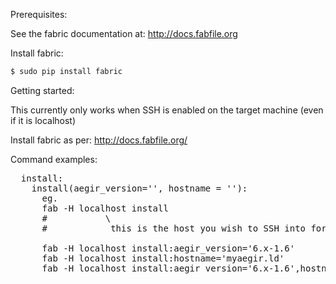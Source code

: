 Prerequisites:

See the fabric documentation at: http://docs.fabfile.org

Install fabric:

```bash
$ sudo pip install fabric
```


Getting started:

This currently only works when SSH is enabled on the target machine (even if it is localhost)

Install fabric as per: http://docs.fabfile.org/

Command examples:
<pre>
  install:
    install(aegir_version='', hostname = ''):
      eg.
      fab -H localhost install
      #           \
      #            this is the host you wish to SSH into for install

      fab -H localhost install:aegir_version='6.x-1.6'
      fab -H localhost install:hostname='myaegir.ld'
      fab -H localhost install:aegir_version='6.x-1.6',hostname='myaegir.ld'
</pre>
